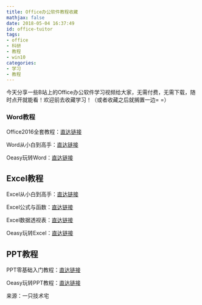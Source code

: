 ```yaml
---
title: Office办公软件教程收藏
mathjax: false
date: 2018-05-04 16:37:49
id: office-tuitor
tags:
- office
- 科研
- 教程
- win10
categories:
- 学习
- 教程
---
```


今天分享一些B站上的Office办公软件学习视频给大家，无需付费，无需下载，随时点开就能看！欢迎前去收藏学习！（或者收藏之后就搁置一边= =）

<!--- more --->

### Word教程

Office2016全套教程：[直达链接](https://www.bilibili.com/video/av15280288/)

Word从小白到高手：[直达链接](https://www.bilibili.com/video/av9261220/)

Oeasy玩转Word：[直达链接](https://www.bilibili.com/video/av3368153)

## Excel教程

Excel从小白到高手：[直达链接](https://www.bilibili.com/video/av5614436/)

Excel公式与函数：[直达链接](https://www.bilibili.com/video/av15130161/)

Excel数据透视表：[直达链接](https://www.bilibili.com/video/av11361379/)

Oeasy玩转Excel：[直达链接](https://www.bilibili.com/video/av904511)

## PPT教程

PPT零基础入门教程：[直达链接](https://www.bilibili.com/video/av12053279/)

Oeasy玩转PPT教程：[直达链接](https://www.bilibili.com/video/av5996532)



来源：一只技术宅